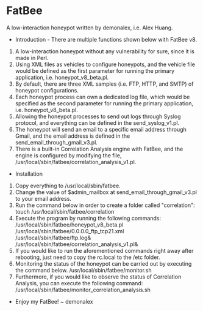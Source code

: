 # FatBee
A low-interaction honeypot written by demonalex, i.e. Alex Huang.

* Introduction - There are multiple functions shown below with FatBee v8.
1) A low-interaction honeypot without any vulnerability for sure, since it is made in Perl.
2) Using XML files as vehicles to configure honeypots, and the vehicle file would be defined as the first parameter for running the primary application, i.e. honeypot_v8_beta.pl.
3) By default, there are three XML samples (i.e. FTP, HTTP, and SMTP) of honeypot configurations.
4) Each honeypot process can own a dedicated log file, which would be specified as the second parameter for running the primary application, i.e. honeypot_v8_beta.pl.
5) Allowing the honeypot processes to send out logs through Syslog protocol, and everything can be defined in the send_syslog_v1.pl.
6) The honeypot will send an email to a specific email address through Gmail, and the email address is defined in the send_email_through_gmail_v3.pl.
7) There is a built-in Correlation Analysis engine with FatBee, and the engine is configured by modifying the file, /usr/local/sbin/fatbee/correlation_analysis_v1.pl.

* Installation
1) Copy everything to /usr/local/sbin/fatbee.
2) Change the value of $admin_mailbox at send_email_through_gmail_v3.pl to your email address.
3) Run the command below in order to create a folder called "correlation":
touch /usr/local/sbin/fatbee/correlation
4) Execute the program by running the following commands:
/usr/local/sbin/fatbee/honeypot_v8_beta.pl /usr/local/sbin/fatbee/0.0.0.0_ftp_tcp21.xml /usr/local/sbin/fatbee/ftp.log&
/usr/local/sbin/fatbee/correlation_analysis_v1.pl&
5) If you would like to run the aforementioned commands right away after rebooting, just need to copy the rc.local to the /etc folder.
6) Monitoring the status of the honeypot can be carried out by executing the command below.
/usr/local/sbin/fatbee/monitor.sh
7) Furthermore, if you would like to observe the status of Correlation Analysis, you can execute the following command:
/usr/local/sbin/fatbee/monitor_correlation_analysis.sh

* Enjoy my FatBee! ~ demonalex
